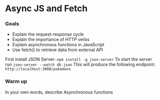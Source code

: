 # Async JS and Fetch

### Goals

- Explain the request-response cycle
- Explain the importance of HTTP verbs
- Explain asynchronous functions in JavaScript
- Use fetch() to retrieve data from external API

First install JSON Server: `npm install -g json-server`
To start the server run `json-server --watch db.json`
This will produce the following endpoint: `http://localhost:3000/pokemons`

### Warm up

In your own words, describe Asynchronous functions
